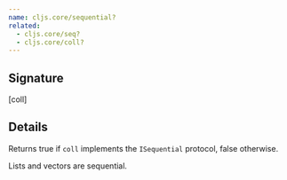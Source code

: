 ```yaml
---
name: cljs.core/sequential?
related:
  - cljs.core/seq?
  - cljs.core/coll?
---
```


## Signature
[coll]


## Details

Returns true if `coll` implements the `ISequential` protocol, false otherwise.

Lists and vectors are sequential.
